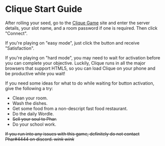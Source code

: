 # Clique Start Guide

After rolling your seed, go to the [Clique Game](http://clique.pharware.com/) site and enter the server details, your 
slot name, and a room password if one is required. Then click "Connect".

If you're playing on "easy mode", just click the button and receive "Satisfaction".

If you're playing on "hard mode", you may need to wait for activation before you can complete your objective. Luckily, 
Clique runs in all the major browsers that support HTML5, so you can load Clique on your phone and be productive while 
you wait!

If you need some ideas for what to do while waiting for button activation, give the following a try:

- Clean your room.
- Wash the dishes.
- Get some food from a non-descript fast food restaurant.
- Do the daily Wordle.
- ~~Sell your soul to Phar.~~
- Do your school work.


~~If you run into any issues with this game, definitely do not contact Phar#4444 on discord. *wink* *wink*~~
